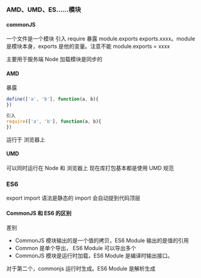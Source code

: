 ### AMD、UMD、ES……模块

#### commonJS
一个文件是一个模块
引入 require
暴露 module.exports exports.xxxx。module 是模块本身，exports 是他的变量。注意不能 module.exports = xxxx

主要用于服务端 Node
加载模块是同步的

#### AMD
暴露
```js
define(['a', 'b'], function(a, b){
})

引入
require(['a', 'b'], function(a, b){
})
```

运行于 浏览器上

#### UMD
可以同时运行在 Node 和 浏览器上
现在库打包基本都是使用 UMD 规范

### ES6
export import
语法是静态的
import 会自动提到代码顶层



#### CommonJS 和 ES6 的区别
差别
- CommonJS 模块输出的是一个值的拷贝，ES6 Module 输出的是值的引用
- Common 是单个导出， ES6 Module 可以导出多个
- CommonJS 模块是运行时加载，ES6 Module 是编译时输出接口。

对于第二个，commonjs 运行时生成。ES6 Module 是解析生成